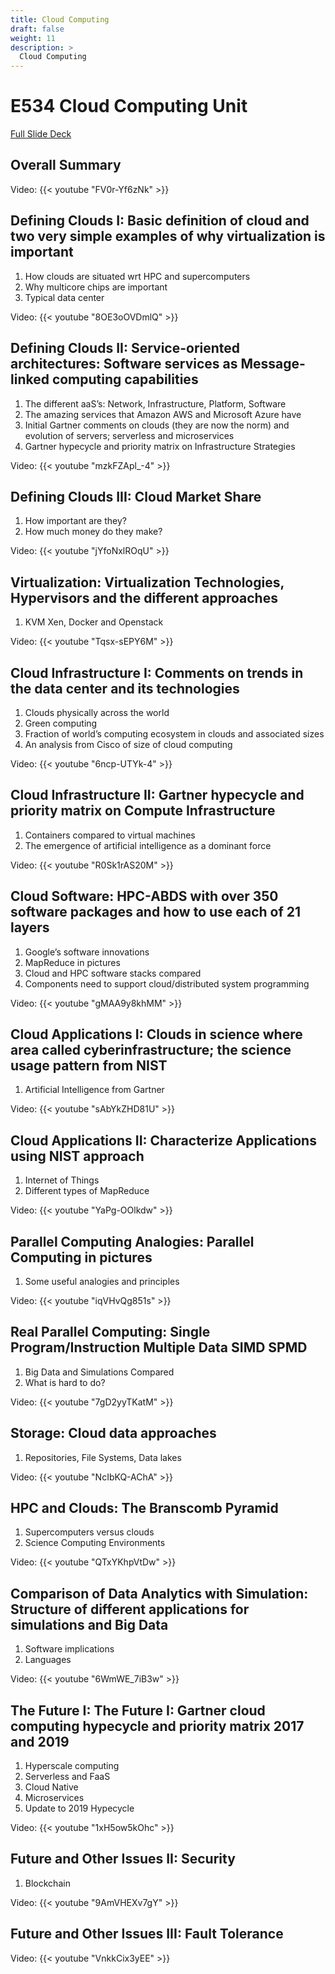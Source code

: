 ```yaml
---
title: Cloud Computing
draft: false
weight: 11
description: >
  Cloud Computing
---
```



# E534 Cloud Computing Unit

[Full Slide Deck](https://docs.google.com/presentation/d/1CfdQW02IE7skOdQoJy899pozKYSx7Rcplwi9y75RwqM/edit?usp=sharing)

## Overall Summary

  Video: {{< youtube "FV0r-Yf6zNk" >}}
  

## Defining Clouds I: Basic definition of cloud and two very simple examples of why virtualization is important 

  1. How clouds are situated wrt HPC and supercomputers
  2. Why multicore chips are important
  3. Typical data center

  Video: {{< youtube "8OE3oOVDmlQ" >}}

## Defining Clouds II: Service-oriented architectures: Software services as Message-linked computing capabilities

  1. The different aaS’s: Network, Infrastructure, Platform, Software
  2. The amazing services that Amazon AWS and Microsoft Azure have
  3. Initial Gartner comments on clouds (they are now the norm) and evolution of servers; serverless and microservices
  4. Gartner hypecycle and priority matrix on Infrastructure Strategies

  Video: {{< youtube "mzkFZApl_-4" >}}

## Defining Clouds III: Cloud Market Share

  1. How important are they?
  2. How much money do they make?

  Video: {{< youtube "jYfoNxlROqU" >}}

## Virtualization: Virtualization Technologies, Hypervisors and the different approaches

  1. KVM Xen, Docker and Openstack
  
  Video: {{< youtube "Tqsx-sEPY6M" >}}

## Cloud Infrastructure I: Comments on trends in the data center and its technologies

  1. Clouds physically across the world
  2. Green computing
  3. Fraction of world’s computing ecosystem in clouds and associated sizes
  4. An analysis from Cisco of size of cloud computing

  Video: {{< youtube "6ncp-UTYk-4" >}}

## Cloud Infrastructure II: Gartner hypecycle and priority matrix on Compute Infrastructure

  1. Containers compared to virtual machines
  2. The emergence of artificial intelligence as a dominant force

  Video: {{< youtube "R0Sk1rAS20M" >}}
  
## Cloud Software: HPC-ABDS with over 350 software packages and how to use each of 21 layers

  1. Google’s software innovations
  2. MapReduce in pictures
  3. Cloud and HPC software stacks compared
  4. Components need to support cloud/distributed system programming

  Video: {{< youtube "gMAA9y8khMM" >}} 

## Cloud Applications I: Clouds in science where area called cyberinfrastructure; the science usage pattern from NIST

  1. Artificial Intelligence from Gartner
  
  Video: {{< youtube "sAbYkZHD81U" >}} 

## Cloud Applications II: Characterize Applications using NIST approach

  1. Internet of Things
  2. Different types of MapReduce
  
  Video: {{< youtube "YaPg-OOlkdw" >}}

## Parallel Computing Analogies: Parallel Computing in pictures

  1. Some useful analogies and principles
  
  Video: {{< youtube "iqVHvQg851s" >}} 

## Real Parallel Computing: Single Program/Instruction Multiple Data SIMD SPMD
  
  1. Big Data and Simulations Compared
  2. What is hard to do?
  
  Video: {{< youtube "7gD2yyTKatM" >}}  

## Storage: Cloud data approaches

  1. Repositories, File Systems, Data lakes

  Video: {{< youtube "NcIbKQ-AChA" >}}

## HPC and Clouds: The Branscomb Pyramid

  1. Supercomputers versus clouds
  2. Science Computing Environments
  
  Video: {{< youtube "QTxYKhpVtDw" >}}

## Comparison of Data Analytics with Simulation: Structure of different applications for simulations and Big Data

  1. Software implications
  2. Languages
  
  Video: {{< youtube "6WmWE_7iB3w" >}}

## The Future I: The Future I: Gartner cloud computing hypecycle and priority matrix 2017 and 2019
   
   1. Hyperscale computing
   2. Serverless and FaaS
   3. Cloud Native
   4. Microservices
   5. Update to 2019 Hypecycle 

  Video: {{< youtube "1xH5ow5kOhc" >}}
  
## Future and Other Issues II: Security
   
   1. Blockchain
  
  Video: {{< youtube "9AmVHEXv7gY" >}} 
  
## Future and Other Issues III: Fault Tolerance
  
  Video: {{< youtube "VnkkCix3yEE" >}}   
 
